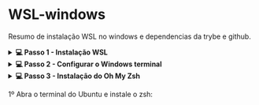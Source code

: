 # WSL-windows

Resumo de instalação WSL no windows e dependencias da trybe e github.

<details>
<summary><strong>💻 Passo 1 - Instalação WSL</strong></summary>

1º Abra o Windows PowerShell como ADM e execute o comando:

```wsl
wsl --install
```

2º Enquanto instala o WSL abra o Microsoft Store e procure pelo aplicativo:

```terminal
Windows terminal
```

  <details>
    <summary>Imagem do aplicativo - Windows terminal</summary>
    <img src="./images/windows-terminal.png" />
  </details>

- Em seguida instale o aplicativo Windows terminal

3º Quando o WSL for instalado reinicie o computador!

4º Após reiniciar vai aparecer um terminal pedindo para criar um usuario linux, você digita o nome do usuario e a senha para criar, e pronto você já esta com o linux instalado via WSL.

</details>

<details>
<summary><strong>💻 Passo 2 - Configurar o Windows terminal</strong></summary>

1º Abra o Windows terminal digitando na barra de pesquisa "Terminal".

2º Va nas configurações e deixe igual a imagem abaixo

- Em inicialização

<img src="./images/windows-terminal-config.png" />

</details>

<details>
<summary><strong>💻 Passo 3 - Instalação do Oh My Zsh </strong></summary>

1º Abra o terminal do Ubuntu e instale o zsh:

```zsh
sudo apt-get install zsh
```

2º Instale o Oh My Zsh:

- wget

```
sh -c "$(wget -O- https://raw.githubusercontent.com/ohmyzsh/ohmyzsh/master/tools/install.sh)"
```

</details>

<!-- <details>
<summary><strong>💻 Passo 4 - Instalação do "nvm - Node.js"</strong></summary> -->

1º Abra o terminal do Ubuntu e instale o zsh:

<!-- </details> -->
